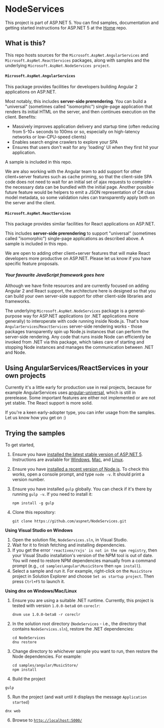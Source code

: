 NodeServices
========

This project is part of ASP.NET 5. You can find samples, documentation and getting started instructions for ASP.NET 5 at the [Home](https://github.com/aspnet/home) repo.

## What is this?

This repo hosts sources for the `Microsoft.AspNet.AngularServices` and `Microsoft.AspNet.ReactServices` packages, along with samples and the underlying `Microsoft.AspNet.NodeServices project`.

#### `Microsoft.AspNet.AngularServices`

This package provides facilities for developers building Angular 2 applications on ASP.NET.

Most notably, this includes **server-side prerendering**. You can build a "universal" (sometimes called "isomorphic") single-page application that renders its initial HTML on the server, and then continues execution on the client. Benefits:
 * Massively improves application delivery and startup time (often reducing from 5-10+ seconds to 100ms or so, especially on high-latency networks or low-CPU-speed clients)
 * Enables search engine crawlers to explore your SPA
 * Ensures that users don't wait for any 'loading' UI when they first hit your application.

A sample is included in this repo.

We are also working with the Angular team to add support for other client+server features such as cache priming, so that the client-side SPA code does not need to wait for an initial set of ajax requests to complete - the necessary data can be bundled with the initial page. Another possible future feature would be helpers to emit a JSON representation of C# class model metadata, so some validation rules can transparently apply both on the server and the client.

#### `Microsoft.AspNet.ReactServices`

This package provides similar facilities for React applications on ASP.NET.

This includes **server-side prerendering** to support "universal" (sometimes called "isomorphic") single-page applications as described above. A sample is included in this repo.

We are open to adding other client+server features that will make React developers more productive on ASP.NET. Please let us know if you have specific feature proposals.

#### *Your favourite JavaScript framework goes here*

Although we have finite resources and are currently focused on adding Angular 2 and React support, the architecture here is designed so that you can build your own server-side support for other client-side libraries and frameworks.

The underlying `Microsoft.AspNet.NodeServices` package is a general-purpose way for ASP.NET applications (or .NET applications more generally) to interoperate with code running inside Node.js. That's how `AngularServices`/`ReactServices` server-side rendering works - those packages transparently spin up Node.js instances that can perform the server-side rendering. Any code that runs inside Node can efficiently be invoked from .NET via this package, which takes care of starting and stopping Node instances and manages the communication between .NET and Node.

## Using AngularServices/ReactServices in your own projects

Currently it's a little early for production use in real projects, because for example AngularServices uses [angular-universal](https://github.com/angular/universal), which is still in prerelease. Some important features are either not implemented or are not yet stable. The React support is more solid.

If you're a keen early-adopter type, you can infer usage from the samples. Let us know how you get on :)

## Trying the samples

To get started,

1. Ensure you have [installed the latest stable version of ASP.NET 5](https://www.asp.net/vnext). Instructions are available for [Windows](http://docs.asp.net/en/latest/getting-started/installing-on-windows.html), [Mac](http://docs.asp.net/en/latest/getting-started/installing-on-mac.html), and [Linux](http://docs.asp.net/en/latest/getting-started/installing-on-linux.html).
2. Ensure you have [installed a recent version of Node.js](https://nodejs.org/en/). To check this works, open a console prompt, and type `node -v`. It should print a version number.
3. Ensure you have installed `gulp` globally. You can check if it's there by running `gulp -v`. If you need to install it:

   ```
   npm install -g gulp
   ```

3. Clone this repository:

   ```
   git clone https://github.com/aspnet/NodeServices.git
   ```

**Using Visual Studio on Windows**

1. Open the solution file, `NodeServices.sln`, in Visual Studio.
2. Wait for it to finish fetching and installing dependencies.
3. If you get the error `'reactivex/rxjs' is not in the npm registry`, then your Visual Studio installation's version of the NPM tool is out of date. You will need to restore NPM dependencies manually from a command prompt (e.g., `cd samples\angular\MusicStore` then `npm install`).
4. Select a sample and run it. For example, right-click on the `MusicStore` project in Solution Explorer and choose `Set as startup project`. Then press `Ctrl+F5` to launch it.

**Using dnx on Windows/Mac/Linux**

1. Ensure you are using a suitable .NET runtime. Currently, this project is tested with version `1.0.0-beta8` on `coreclr`:

   ```
   dnvm use 1.0.0-beta8 -r coreclr
   ```

2. In the solution root directory (`NodeServices` - i.e., the directory that contains `NodeServices.sln`), restore the .NET dependencies:


   ```
   cd NodeServices
   dnu restore
   ```

3. Change directory to whichever sample you want to run, then restore the Node dependencies. For example:

   ```
   cd samples/angular/MusicStore/
   npm install
   ```

4. Build the project

  ```
  gulp
  ```

5. Run the project (and wait until it displays the message `Application started`)

  ```
  dnx web
  ```

6. Browse to [`http://localhost:5000/`](http://localhost:5000/)

